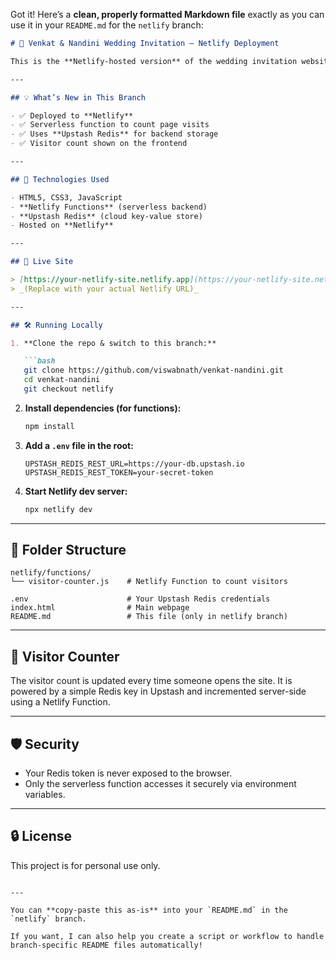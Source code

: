Got it! Here’s a **clean, properly formatted Markdown file** exactly as you can use it in your `README.md` for the `netlify` branch:

````markdown
# 🎉 Venkat & Nandini Wedding Invitation – Netlify Deployment

This is the **Netlify-hosted version** of the wedding invitation website for **Naga Venkateswara Rao and Nandini**. It includes a **visitor counter** powered by **Upstash Redis** using **Netlify Functions**.

---

## 💡 What’s New in This Branch

- ✅ Deployed to **Netlify**  
- ✅ Serverless function to count page visits  
- ✅ Uses **Upstash Redis** for backend storage  
- ✅ Visitor count shown on the frontend  

---

## 🚀 Technologies Used

- HTML5, CSS3, JavaScript  
- **Netlify Functions** (serverless backend)  
- **Upstash Redis** (cloud key-value store)  
- Hosted on **Netlify**

---

## 🔗 Live Site

> [https://your-netlify-site.netlify.app](https://your-netlify-site.netlify.app)  
> _(Replace with your actual Netlify URL)_

---

## 🛠️ Running Locally

1. **Clone the repo & switch to this branch:**

   ```bash
   git clone https://github.com/viswabnath/venkat-nandini.git
   cd venkat-nandini
   git checkout netlify
````

2. **Install dependencies (for functions):**

   ```bash
   npm install
   ```

3. **Add a `.env` file in the root:**

   ```env
   UPSTASH_REDIS_REST_URL=https://your-db.upstash.io
   UPSTASH_REDIS_REST_TOKEN=your-secret-token
   ```

4. **Start Netlify dev server:**

   ```bash
   npx netlify dev
   ```

---

## 🧪 Folder Structure

```
netlify/functions/
└── visitor-counter.js    # Netlify Function to count visitors

.env                      # Your Upstash Redis credentials
index.html                # Main webpage
README.md                 # This file (only in netlify branch)
```

---

## 👀 Visitor Counter

The visitor count is updated every time someone opens the site.
It is powered by a simple Redis key in Upstash and incremented server-side using a Netlify Function.

---

## 🛡️ Security

* Your Redis token is never exposed to the browser.
* Only the serverless function accesses it securely via environment variables.

---

## 🔒 License

This project is for personal use only.

```

---

You can **copy-paste this as-is** into your `README.md` in the `netlify` branch.

If you want, I can also help you create a script or workflow to handle branch-specific README files automatically!
```
